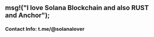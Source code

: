 
<h2 font-weight="bold">msg!("I love Solana Blockchain and also RUST and Anchor");</h2>
<h3>
  Contact Info: t.me/@solanalover
</h3>
